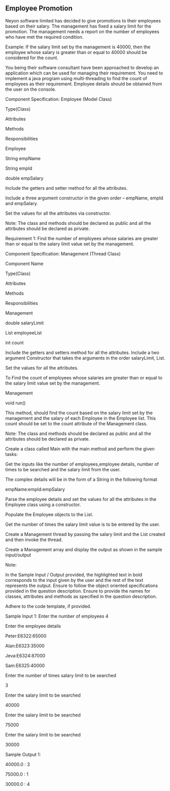 ##   Employee Promotion








Neyon software limited has decided to give promotions to their employees based on their salary. The management has fixed a salary limit for the promotion. The management needs a report on the number of employees who have met the required condition.

Example: If the salary limit set by the management is 40000, then the employee whose salary is greater than or equal to 40000 should be considered for the count.

You being their software consultant have been approached to develop an application which can be used for managing their requirement. You need to implement a java program using multi-threading to find the count of employees as their requirement. Employee details should be obtained from the user on the console.





Component Specification: Employee (Model Class)

Type(Class)

Attributes

Methods

Responsibilities

Employee

String empName

String empId

double empSalary

Include the getters and setter method for all the attributes.

Include a three argument constructor in the given order – empName, empId and empSalary.

Set the values for all the attributes via constructor.

Note: The class and methods should be declared as public and all the attributes should be declared as private.





Requirement 1: Find the number of employees whose salaries are greater than or equal to the salary limit value set by the management.

Component Specification: Management (Thread Class)

Component Name

Type(Class)

Attributes

Methods

Responsibilities

Management

double salaryLimit

List<Employee> employeeList

int count



Include the getters and setters method for all the attributes. Include a two argument Constructor that takes the arguments in the order salaryLimit, List<Employee>.

Set the values for all the attributes.

To Find the count of employees whose salaries are greater than or equal to the salary limit value set by the management.

Management


void run()

This method, should find the count based on the salary limit set by the management and the salary of each Employee in the Employee list. This count should be set to the count attribute of the Management class.

Note: The class and methods should be declared as public and all the attributes should be declared as private.

Create a class called Main with the main method and perform the given tasks:

Get the inputs like the number of employees,employee details, number of times to be searched and the salary limit from the user.

The complex details will be in the form of a String in the following format

empName:empId:empSalary

Parse the employee details and set the values for all the attributes in the Employee class using a constructor.

Populate the Employee objects to the List.

Get the number of times the salary limit value is to be entered by the user.

Create a Management thread by passing the salary limit and the List created and then invoke the thread.

Create a Management array and display the output as shown in the sample input/output

Note:

In the Sample Input / Output provided, the highlighted text in bold corresponds to the input given by the user and the rest of the text represents the output.
Ensure to follow the object oriented specifications provided in the question description.
Ensure to provide the names for classes, attributes and methods as specified in the question description.

Adhere to the code template, if provided.








Sample Input 1:
Enter the number of employees
4

Enter the employee details

Peter:E6322:65000

Alan:E6323:35000

Jeva:E6324:87000

Sam:E6325:40000

Enter the number of times salary limit to be searched

3

Enter the salary limit to be searched

40000

Enter the salary limit to be searched

75000

Enter the salary limit to be searched

30000

Sample Output 1:

40000.0 : 3

75000.0 : 1

30000.0 : 4

